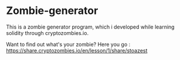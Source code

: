 # Zombie-generator
This is a zombie generator program, which i developed while learning solidity through cryptozombies.io.

Want to find out what's your zombie? Here you go : https://share.cryptozombies.io/en/lesson/1/share/stoazest
